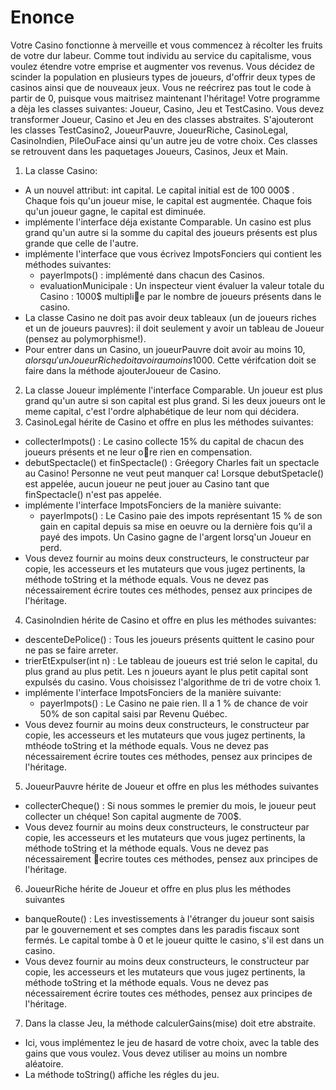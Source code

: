 # Enonce
Votre Casino fonctionne à merveille et vous commencez à récolter les fruits de votre dur labeur.
Comme tout individu au service du capitalisme, vous voulez étendre votre emprise et augmenter
vos revenus. Vous décidez de scinder la population en plusieurs types de joueurs, d'offrir deux types
de casinos ainsi que de nouveaux jeux.
Vous ne reécrirez pas tout le code à partir de 0, puisque vous maitrisez maintenant l'héritage!
Votre programme a dèja les classes suivantes: Joueur, Casino, Jeu et TestCasino. Vous devez
transformer Joueur, Casino et Jeu en des classes abstraites.
S'ajouteront les classes TestCasino2, JoueurPauvre, JoueurRiche, CasinoLegal, CasinoIndien,
PileOuFace ainsi qu'un autre jeu de votre choix.
Ces classes se retrouvent dans les paquetages Joueurs, Casinos, Jeux et Main.

1. La classe Casino:
* A un nouvel attribut: int capital. Le capital initial est de 100 000$ . Chaque fois qu'un
joueur mise, le capital est augmentée. Chaque fois qu'un joueur gagne, le capital est
diminuée.
*  implémente l'interface déja existante Comparable. Un casino est plus grand qu'un
autre si la somme du capital des joueurs présents est plus grande que celle de l'autre.
* implémente l'interface que vous écrivez ImpotsFonciers qui contient les méthodes suivantes:
  * payerImpots() : implémenté dans chacun des Casinos.
  * evaluationMunicipale : Un inspecteur vient évaluer la valeur totale du Casino :
1000$ multiplie par le nombre de joueurs présents dans le casino.
* La classe Casino ne doit pas avoir deux tableaux (un de joueurs riches et un de joueurs
pauvres): il doit seulement y avoir un tableau de Joueur (pensez au polymorphisme!).
* Pour entrer dans un Casino, un joueurPauvre doit avoir au moins 10$, alors qu'un
JoueurRiche doit avoir au moins 1000$. Cette vérifcation doit se faire dans la méthode
ajouterJoueur de Casino.
2. La classe Joueur implémente l'interface Comparable. Un joueur est plus grand qu'un autre si son capital est plus grand.
Si les deux joueurs ont le meme capital, c'est l'ordre alphabétique de leur nom qui décidera.
3. CasinoLegal hérite de Casino et offre en plus les méthodes suivantes:
* collecterImpots() : Le casino collecte 15% du capital de chacun des joueurs présents et
ne leur ore rien en compensation.
* debutSpectacle() et finSpectacle() : Gréegory Charles fait un spectacle au Casino! Personne ne veut peut manquer ca!
Lorsque debutSpetacle() est appelée, aucun joueur ne peut jouer au Casino tant que
finSpectacle() n'est pas appelée.
* implémente l'interface ImpotsFonciers de la manière suivante:
  * payerImpots() : Le Casino paie des impots représentant 15 % de son gain en capital
depuis sa mise en oeuvre ou la dernière fois qu'il a payé des impots. Un Casino
gagne de l'argent lorsq'un Joueur en perd.
* Vous devez fournir au moins deux constructeurs, le constructeur par copie, les accesseurs
et les mutateurs que vous jugez pertinents, la méthode toString et la méthode equals.
Vous ne devez pas nécessairement écrire toutes ces méthodes, pensez aux
principes de l'héritage.
4. CasinoIndien hérite de Casino et offre en plus les méthodes suivantes:
* descenteDePolice() : Tous les joueurs présents quittent le casino pour ne pas se faire
arreter.
* trierEtExpulser(int n) : Le tableau de joueurs est trié selon le capital, du plus grand au
plus petit. Les n joueurs ayant le plus petit capital sont expulsés du casino.
Vous choisissez l'algorithme de tri de votre choix 1.
* implémente l'interface ImpotsFonciers de la manière suivante:
  * payerImpots() : Le Casino ne paie rien. Il a 1 % de chance de voir 50% de son
capital saisi par Revenu Québec.
* Vous devez fournir au moins deux constructeurs, le constructeur par copie, les accesseurs
et les mutateurs que vous jugez pertinents, la mthéode toString et la méthode equals.
Vous ne devez pas nécessairement écrire toutes ces méthodes, pensez aux
principes de l'héritage.
5. JoueurPauvre hérite de Joueur et offre en plus les méthodes suivantes
* collecterCheque() : Si nous sommes le premier du mois, le joueur peut collecter un
chéque! Son capital augmente de 700$.
* Vous devez fournir au moins deux constructeurs, le constructeur par copie, les accesseurs
et les mutateurs que vous jugez pertinents, la méthode toString et la méthode equals.
Vous ne devez pas nécessairement ecrire toutes ces méthodes, pensez aux
principes de l'héritage.
6. JoueurRiche hérite de Joueur et offre en plus plus les méthodes suivantes
* banqueRoute() : Les investissements à l'étranger du joueur sont saisis par le gouvernement et ses comptes dans les paradis fiscaux sont fermés. Le capital tombe à 0 et le
joueur quitte le casino, s'il est dans un casino.
* Vous devez fournir au moins deux constructeurs, le constructeur par copie, les accesseurs
et les mutateurs que vous jugez pertinents, la méthode toString et la méthode equals.
Vous ne devez pas nécessairement écrire toutes ces méthodes, pensez aux
principes de l'héritage.
7. Dans la classe Jeu, la méthode calculerGains(mise) doit etre abstraite.
* Ici, vous implémentez le jeu de hasard de votre choix, avec la
table des gains que vous voulez. Vous devez utiliser au moins un nombre aléatoire.
* La méthode toString() affiche les régles du jeu.